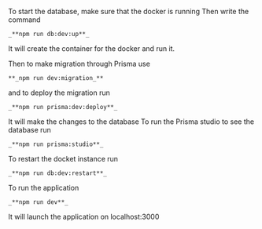 To start the database, make sure that the docker is running
Then write the command

```
_**npm run db:dev:up**_
```

It will create the container for the docker and run it.

Then to make migration through Prisma use

```
**_npm run dev:migration_**
```

and to deploy the migration run

```
_**npm run prisma:dev:deploy**_
```

It will make the changes to the database
To run the Prisma studio to see the database run

```
_**npm run prisma:studio**_
```

To restart the docket instance run

```
_**npm run db:dev:restart**_
```

To run the application 

```
_**npm run dev**_
```

It will launch the application on localhost:3000
